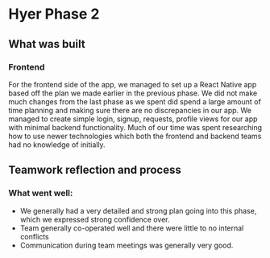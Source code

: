 # Hyer Phase 2

## What was built
### Frontend
For the frontend side of the app, we managed to set up a React Native app based off the plan we made earlier in the previous phase. We did not make much changes from the last phase as we spent did spend a large amount of time planning and making sure there are no discrepancies in our app. We managed to create simple login, signup, requests, profile views for our app with minimal backend functionality. Much of our time was spent researching how to use newer technologies which both the frontend and backend teams had no knowledge of initially.

## Teamwork reflection and process
### What went well:
* We generally had a very detailed and strong plan going into this phase, which we expressed strong confidence over.
* Team generally co-operated well and there were little to no internal conflicts
* Communication during team meetings was generally very good.
